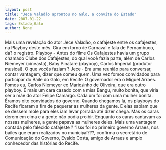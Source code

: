 ```yaml
---
layout: post
title: "Jece Valadão aprontou no Galo, a convite do Estado"
date: 2007-01-22
tags: Estado,Galo
author: None
---
```

Mais uma revelação do ator Jece Valadão, o cafajeste entre os cafajestes, na Playboy deste mês. Gira em torno de Carnaval e fala de Pernambuco, da? o registro.
Playboy - Antes do filme Os Cafajestes havia um grupo chamado Clube dos Cafajestes, do qual você fazia parte, além de Carlos Niemeyer (cineasta), Baby Pinatare (playboy), Carlos Imperial (produtor musical). O que vocês faziam ?
Jece - Era uma reunião para conversar, contar vantagem, dizer que comeu quem. Uma vez fomos convidados para participar do Baile do Galo, em Recife. O governador era o Miguel Arraes. Fomos eu, Carlos Niemeyer eo Mariozinho de Oliveira, que era outro playboy. E mais um cara casado com a miss Bangu, muito bonita, que viria ser a mãe do ator Felipe Camargo. Cada um foi com uma mulher bonita. Éramos oito convidados do governo. Quando chegamos lá, os playboys do Recife ficaram a fim de paquerar as mulheres da gente. E elas sabiam que se dessem mole para eles iam levar porrada até dizer chega. Mas os caras derem em cima e a gente não podia proibir. Enquanto os caras cantavam as nossas mulheres, a gente papava as mulheres deles.
Mais uma vantagem contada pelo falecido cafajeste ?
“Isso foi no primeiro governo Arraes, nos bailes que eram realizados no municipal???, confirma o secretário de Comunicação do Governo, Evaldo Costa, amigo de Arraes e amplo conhecedor das histórias do Recife. 